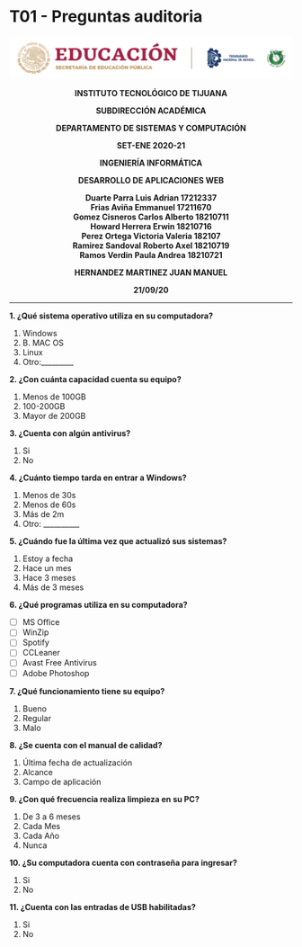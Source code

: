 # T01 - Preguntas auditoria

![Logo](../img/logo.png)

**<div align="center">INSTITUTO TECNOLÓGICO DE TIJUANA</div>**

**<div align="center">SUBDIRECCIÓN ACADÉMICA</div>**

**<div align="center">DEPARTAMENTO DE SISTEMAS Y COMPUTACIÓN</div>**

**<div align="center">SET-ENE 2020-21</div>**

**<div align="center">INGENIERÍA INFORMÁTICA</div>**

**<div align="center">DESARROLLO DE APLICACIONES WEB</div>**

**<div align="center">Duarte Parra Luis Adrian 17212337</div>**
**<div align="center">Frias Aviña Emmanuel 17211670</div>**
**<div align="center">Gomez Cisneros Carlos Alberto 18210711</div>**
**<div align="center">Howard Herrera Erwin 18210716</div>**
**<div align="center">Perez Ortega Victoria Valeria 182107</div>**
**<div align="center">Ramirez Sandoval Roberto Axel 18210719</div>**
**<div align="center">Ramos Verdin Paula Andrea 18210721</div>**



**<div align="center">HERNANDEZ MARTINEZ JUAN MANUEL</div>**

**<div align="center">21/09/20</div>**

___

**1. ¿Qué sistema operativo utiliza en su computadora?**
1. Windows
2. B. MAC OS
3. Linux
4. Otro:_________

**2. ¿Con cuánta capacidad cuenta su equipo?**
1. Menos de 100GB
2. 100-200GB
3. Mayor de 200GB

**3. ¿Cuenta con algún antivirus?**
1. Si
2. No

**4. ¿Cuánto tiempo tarda en entrar a Windows?**
1. Menos de 30s
2. Menos de 60s	
3. Más de 2m
4. Otro: __________

**5. ¿Cuándo fue la última vez que actualizó sus sistemas?**
1. Estoy a fecha
2. Hace un mes
3. Hace 3 meses
4. Más de 3 meses

**6. ¿Qué programas utiliza en su computadora?**
- [ ] MS Office
- [ ] WinZip
- [ ] Spotify
- [ ] CCLeaner
- [ ] Avast Free Antivirus	
- [ ] Adobe Photoshop

**7. ¿Qué funcionamiento tiene su equipo?**
1. Bueno
2. Regular
3. Malo

**8. ¿Se cuenta con el manual de calidad?**
1. Última fecha de actualización
2. Alcance
3. Campo de aplicación
 
**9. ¿Con qué frecuencia realiza limpieza en su PC?**
1. De 3 a 6 meses
2. Cada Mes
3. Cada Año
4. Nunca

**10. ¿Su computadora cuenta con contraseña para ingresar?**
1. Si
2. No

**11. ¿Cuenta con las entradas de USB habilitadas?**
1. Si
2. No
